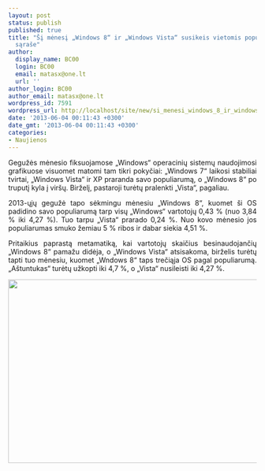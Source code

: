 ```yaml
---
layout: post
status: publish
published: true
title: "Šį mėnesį „Windows 8“ ir „Windows Vista“ susikeis vietomis populiariausiųjų
  sąraše"
author:
  display_name: BC00
  login: BC00
  email: matasx@one.lt
  url: ''
author_login: BC00
author_email: matasx@one.lt
wordpress_id: 7591
wordpress_url: http://localhost/site/new/si_menesi_windows_8_ir_windows_vista_susikeis_vietomis_populiariausiuju_sarase/
date: '2013-06-04 00:11:43 +0300'
date_gmt: '2013-06-04 00:11:43 +0300'
categories:
- Naujienos
---
```

<p style="text-align: justify;">
	Gegužės mėnesio fiksuojamose &bdquo;Windows&ldquo; operacinių sistemų naudojimosi grafikuose visuomet matomi tam tikri pokyčiai: &bdquo;Windows 7&ldquo; laikosi stabiliai tvirtai, &bdquo;Windows Vista&ldquo; ir XP praranda savo populiarumą, o &bdquo;Windows 8&ldquo; po truputį kyla į vir&scaron;ų. Birželį, pastaroji turėtų pralenkti &bdquo;Vista&ldquo;, pagaliau.</p>
<p style="text-align: justify;">
	2013-ųjų gegužė tapo sėkmingu mėnesiu &bdquo;Windows 8&ldquo;, kuomet &scaron;i OS padidino savo populiarumą tarp visų &bdquo;Windows&ldquo; vartotojų 0,43 % (nuo 3,84 % iki 4,27 %). Tuo tarpu &bdquo;Vista&ldquo; prarado 0,24 %. Nuo kovo mėnesio jos populiarumas smuko žemiau 5 % ribos ir dabar siekia 4,51 %.</p>
<p style="text-align: justify;">
	Pritaikius paprastą metamatiką, kai vartotojų skaičius besinaudojančių &bdquo;Windows 8&ldquo; pamažu didėja, o &bdquo;Windows Vista&ldquo; atsisakoma, birželis turėtų tapti tuo mėnesiu, kuomet &bdquo;Wndows 8&ldquo; taps trečiąja OS pagal populiarumą. &bdquo;A&scaron;tuntukas&ldquo; turėtų užkopti iki 4,7 %, o &bdquo;Vista&ldquo; nusileisti iki 4,27 %.</p>
<p style="text-align: justify;">
	<img alt="" src="http://technews.lt/userfiles/1-windows8.jpg" style="width: 520px; height: 373px;" /></p>
